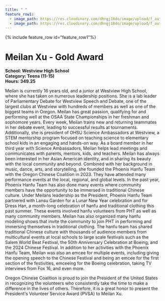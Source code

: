 ```yaml
---
title: " "
feature_row1:
  - image_path: https://res.cloudinary.com/dhngj18do/image/upload/f_auto,q_auto/v1/images/pvsa/2024_Meilan_Xu
  - image_path: https://res.cloudinary.com/dhngj18do/image/upload/f_auto,q_auto/v1/images/activities/year_2024
---
```


{% include feature_row id="feature_row1"%}

# Meilan Xu - Gold Award

**School: Westview High School**  
**Category: Teens (11-15)**  
**Hours: 349.25**  

Meilan is currently 16 years old, and a junior at Westview High School, where she has taken on numerous
leadership positions. She is a lab leader of Parliamentary Debate for Westview Speech and Debate, one of
the largest clubs at Westview with hundreds of members as well as one of the biggest teams in Oregon.
Meilan has great passion, qualifying for and performing well at the OSAA State Championships in her
freshman and sophomore years. Every week, Meilan trains new and returning teammates in her debate
event, leading to successful results at tournaments. Additionally, she is president of OHSU Science
Ambassadors at Westview, a STEM mentorship program focused on teaching science to elementary
school kids in an engaging and hands-on way. As a board member in her third year with Science
Ambassadors, Meilan helps lead meetings and communicates with parents, mentors, kids, and teachers.
Meilan has always been interested in her Asian American identity, and in sharing its beauty with the local
community and beyond. Combined with her background in music, dance, arts, and storytelling, she
founded the Phoenix Hanfu Team with the Oregon Chinese Coalition in 2023. They have attended many
performance events at the local, regional, and global levels. In the past year, Phoenix Hanfu Team has
also done many events where community members have the opportunity to be immersed in traditional
Chinese culture. Under Meilans leadership as the President, Phoenix Hanfu Team partnered with Lansu
Garden for a Lunar New Year celebration and for Dress Han, a month-long celebration of hanfu and
traditional clothing this past summer. These events involved hanfu volunteers from PHT as well as many
community members. Meilan has also organized many hanfu modeling shows that invite the community
to join PHT in performing and immersing themselves in traditional clothing. The hanfu team has shared
traditional Chinese culture with thousands of audience members from multicultural events at local schools
to large scale festivals such as the Salem World Beat Festival, the 50th Anniversary Celebration at
Boeing, and the 2024 Chinese Festival. In addition to her activities with the Phoenix Hanfu Team, Meilan
was also an emcee for multiple events, including giving the opening speech to the Chinese Festival and
being an emcee for the first section of the festivities, emceeing for the Boeing celebration, taking TV
interviews from Fox 16, and even more.

Oregon Chinese Coalition is proud to join the President of the United States in recognizing the volunteers who consistently take the time to make a difference in the lives of others. Therefore, it is a great honor to present the President's Volunteer Service Award (PVSA) to Meilan Xu.
